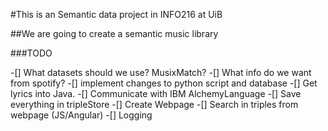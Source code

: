 #This is an Semantic data project in INFO216 at UiB

##We are going to create a semantic music library

###TODO

-[] What datasets should we use? MusixMatch? 
-[] What info do we want from spotify?
    -[] implement changes to python script and database
-[] Get lyrics into Java.
-[] Communicate with IBM AlchemyLanguage
-[] Save everything in tripleStore
-[] Create Webpage
-[] Search in triples from webpage (JS/Angular)
-[] Logging
